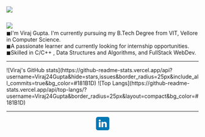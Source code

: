 # <img src="https://tenor.com/view/baby-yoda-so-cute-the-mandalorian-hello-hi-gif-16772776.gif" width="100">
![](https://komarev.com/ghpvc/?username=Viraj24Gupta&color=181B1D) 
<BR/>◼I'm Viraj Gupta. I'm currently pursuing my B.Tech Degree from VIT, Vellore in Computer Science. 
<BR/>◼A passionate learner and currently looking for internship opportunities.
<BR/>◼Skilled in C/C++ , Data Structures and Algorithms, and FullStack WebDev.
<hr>
![Viraj's GitHub stats](https://github-readme-stats.vercel.app/api?username=Viraj24Gupta&hide=stars,issues&border_radius=25px&include_all_commits=true&bg_color=#181B1D)
![Top Langs](https://github-readme-stats.vercel.app/api/top-langs/?username=Viraj24Gupta&border_radius=25px&layout=compact&bg_color=#181B1D)
<hr><p align = "center">
<a href = https://www.linkedin.com/in/viraj-gupta/ target='blank'> <img src=https://github.com/edent/SuperTinyIcons/blob/master/images/svg/linkedin.svg height='35' weight='35'/></a>
